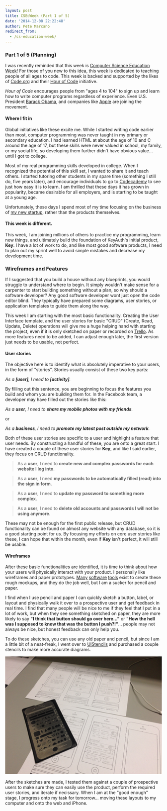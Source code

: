 ```yaml
---
layout: post
title: CSEdWeek (Part 1 of 5)
date: '2014-12-08 22:22:48'
author: Pete Marcano
redirect_from:
  - /cs-education-week/
---
```


### Part 1 of 5 (Planning)
I was recently reminded that this week is [Computer Science Education Week](http://csedweek.org/)! For those of you new to this idea, this week is dedicated to teaching people of all ages to code. This week is backed and supported by the likes of [Code.org](http://code.org) and their [Hour of Code](http://www.hourofcode.com) initiative.

*Hour of Code* encourages people from "ages 4 to 104" to sign up and learn how to write computer programs regardless of experience. Even U.S. President [Barack Obama](http://http://www.whitehouse.gov/blog/2014/12/08/celebrating-computer-science-education-week-kids-code-white-house), and companies like [Apple](http://www.apple.com/retail/code/) are joining the movement.

#### Where I fit in
Global initiatives like these excite me. While I started writing code earlier than most, computer programming was never taught in my primary or secondary education. I had learned HTML at about the age of 10 and C around the age of 17, but these skills were never valued in school, my family, or my social life, so developing them further didn't have obvious value... until I got to college.

Most of my real programming skills developed in college. When I recognized the potential of this skill set, I wanted to share it and teach others. I started tutoring other students in my spare time (something I still do, five years later), and encourage individuals to go to [Codecademy](http://www.codecademy.com/) to see just how easy it is to learn. I am thrilled that these days it has grown in popularity, became desirable for all employers, and is starting to be taught at a young age.

Unfortunately, these days I spend most of my time focusing on the business of [my new startup](http://www.keyauth.com), rather than the products themselves.

#### This week is different.
This week, I am joining millions of others to practice my programming, learn new things, and ultimately build the foundation of KeyAuth's initial product, **Key**. I have a lot of work to do, and like most good software products, I need to plan out my sprint well to avoid simple mistakes and decrease my development time.

### Wireframes and Features
If I suggested that you build a house without any blueprints, you would struggle to understand where to begin. It simply wouldn't make sense for a carpenter to start building something without a plan, so why should a software developer? Any good software developer wont just open the code editor blind. They typically have prepared some diagrams, user stories, or application templates to guide them along the way.

This week I am starting with the most basic functionality. Creating the User Interface template, and the user stories for basic "CRUD" (Create, Read, Update, Delete) operations will give me a huge helping hand with starting the project, even if it is only sketched on paper or recorded on [Trello](http://www.trello.com). As more features need to be added, I can adjust enough later, the first version just needs to be usable, not perfect.

#### User stories
The objective here is to identify what is absolutely imperative to your users, in the form of "stories". Stories usually consist of these two key parts:

*As a **[user]**, I need to **[activity]**.*

By filling out this sentence, you are beginning to focus the features you build and whom you are building them for. In the Facebook team, a developer may have filled out the stories like this:

*As a **user**, I need to **share my mobile photos with my friends**.*

or

*As a **business**, I need to **promote my latest post outside my network**.*

Both of these user stories are specific to a user and highlight a feature that user needs. By constructing a handful of these, you are onto a great start. I have created a couple of these user stories for **Key**, and like I said earlier, they focus on CRUD functionality.

>As a **user**, I need to **create new and complex passwords for each website I log into**.

>As a **user**, I need **my passwords to be automatically filled (read) into the sign in form**.

>As a **user**, I need to **update my password to something more complex**.

>As a **user**, I need to **delete old accounts and passwords I will not be using anymore**.

These may not be enough for the first public release, but CRUD functionality can be found on almost any website with any database, so it is a good starting point for us. By focusing my efforts on core user stories like these, I can hope that within the month, even if **Key** isn't perfect, it will still be usable.

#### Wireframes
After these basic functionalities are identified, it is time to think about how your users will physically interact with your product. I personally like wireframes and paper prototypes. [Many](https://balsamiq.com/) [software](https://www.omnigroup.com/omnigraffle) [tools](http://office.microsoft.com/en-001/visio/) exist to create these rough mockups, and they do the job well, but I am a sucker for pencil and paper.

I find when I use pencil and paper I can quickly sketch a button, label, or layout and physically walk it over to a prospective user and get feedback in real time. I find that many people will be nice to me if they feel that I put in a lot of work, but when they see something sketched on paper, they are more likely to say **"I think that button should go over here..."** or **"How the hell was I supposed to know that was the button I push?!"**... people may not always be nice, but honest feedback can only help you.

To do these sketches, you can use any old paper and pencil, but since I am a little bit of a neat-freak, I went over to [UIStencils](http://www.uistencils.com) and purchased a couple stencils to make more accurate diagrams.

![Sketches](/images/2014-12-08-19-58-20.jpg)

After the sketches are made, I tested them against a couple of prospective users to make sure they can easily use the product, perform the required user stories, and iterate if necissary. When I am at the "good enough" stage, I progress onto my task for tomorrow... moving these layouts to my computer and onto the web and iPhone.
